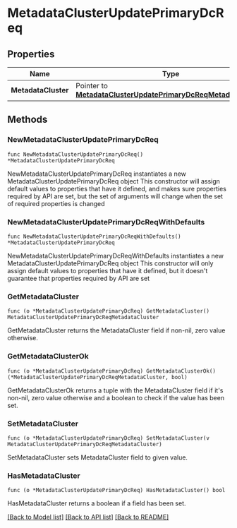 # MetadataClusterUpdatePrimaryDcReq

## Properties

Name | Type | Description | Notes
------------ | ------------- | ------------- | -------------
**MetadataCluster** | Pointer to [**MetadataClusterUpdatePrimaryDcReqMetadataCluster**](MetadataClusterUpdatePrimaryDcReqMetadataCluster.md) |  | [optional] 

## Methods

### NewMetadataClusterUpdatePrimaryDcReq

`func NewMetadataClusterUpdatePrimaryDcReq() *MetadataClusterUpdatePrimaryDcReq`

NewMetadataClusterUpdatePrimaryDcReq instantiates a new MetadataClusterUpdatePrimaryDcReq object
This constructor will assign default values to properties that have it defined,
and makes sure properties required by API are set, but the set of arguments
will change when the set of required properties is changed

### NewMetadataClusterUpdatePrimaryDcReqWithDefaults

`func NewMetadataClusterUpdatePrimaryDcReqWithDefaults() *MetadataClusterUpdatePrimaryDcReq`

NewMetadataClusterUpdatePrimaryDcReqWithDefaults instantiates a new MetadataClusterUpdatePrimaryDcReq object
This constructor will only assign default values to properties that have it defined,
but it doesn't guarantee that properties required by API are set

### GetMetadataCluster

`func (o *MetadataClusterUpdatePrimaryDcReq) GetMetadataCluster() MetadataClusterUpdatePrimaryDcReqMetadataCluster`

GetMetadataCluster returns the MetadataCluster field if non-nil, zero value otherwise.

### GetMetadataClusterOk

`func (o *MetadataClusterUpdatePrimaryDcReq) GetMetadataClusterOk() (*MetadataClusterUpdatePrimaryDcReqMetadataCluster, bool)`

GetMetadataClusterOk returns a tuple with the MetadataCluster field if it's non-nil, zero value otherwise
and a boolean to check if the value has been set.

### SetMetadataCluster

`func (o *MetadataClusterUpdatePrimaryDcReq) SetMetadataCluster(v MetadataClusterUpdatePrimaryDcReqMetadataCluster)`

SetMetadataCluster sets MetadataCluster field to given value.

### HasMetadataCluster

`func (o *MetadataClusterUpdatePrimaryDcReq) HasMetadataCluster() bool`

HasMetadataCluster returns a boolean if a field has been set.


[[Back to Model list]](../README.md#documentation-for-models) [[Back to API list]](../README.md#documentation-for-api-endpoints) [[Back to README]](../README.md)


